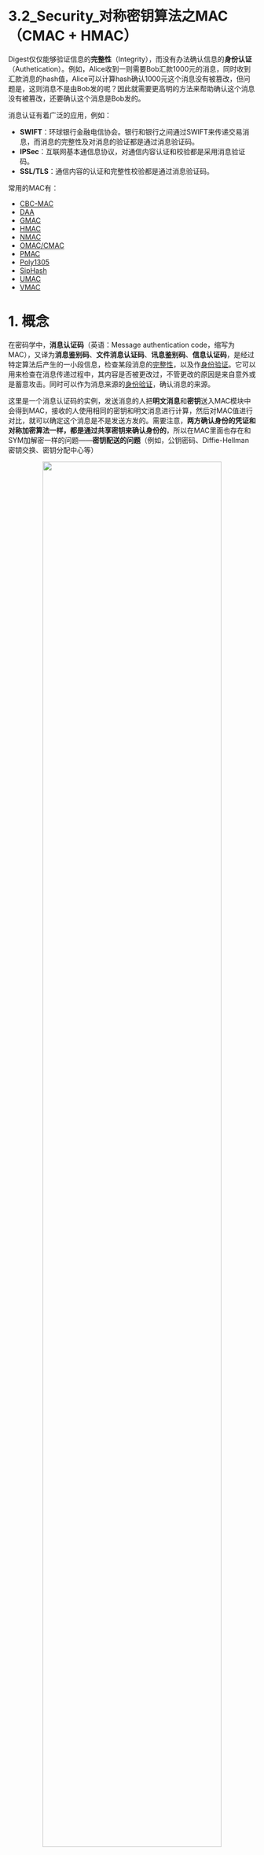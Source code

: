 # 3.2_Security_对称密钥算法之MAC（CMAC + HMAC）

Digest仅仅能够验证信息的**完整性**（Integrity），而没有办法确认信息的**身份认证**（Authetication）。例如，Alice收到一则需要Bob汇款1000元的消息，同时收到汇款消息的hash值，Alice可以计算hash确认1000元这个消息没有被篡改，但问题是，这则消息不是由Bob发的呢？因此就需要更高明的方法来帮助确认这个消息没有被篡改，还要确认这个消息是Bob发的。

消息认证有着广泛的应用，例如：

* **SWIFT**：环球银行金融电信协会。银行和银行之间通过SWIFT来传递交易消息，而消息的完整性及对消息的验证都是通过消息验证码。
* **IPSec**：互联网基本通信息协议，对通信内容认证和校验都是采用消息验证码。
* **SSL/TLS**：通信内容的认证和完整性校验都是通过消息验证码。

常用的MAC有：
-   [CBC-MAC](https://en.wikipedia.org/wiki/CBC-MAC "CBC-MAC")
-   [DAA](https://en.wikipedia.org/wiki/Data_Authentication_Algorithm "Data Authentication Algorithm")
-   [GMAC](https://en.wikipedia.org/wiki/Galois_Message_Authentication_Code "Galois Message Authentication Code")
-   [HMAC](https://en.wikipedia.org/wiki/HMAC "HMAC")
-   [NMAC](https://en.wikipedia.org/wiki/NMAC)
-   [OMAC/CMAC](https://en.wikipedia.org/wiki/One-key_MAC)
-   [PMAC](https://en.wikipedia.org/wiki/PMAC_(cryptography) "PMAC (cryptography)")
-   [Poly1305](https://en.wikipedia.org/wiki/Poly1305 "Poly1305")
-   [SipHash](https://en.wikipedia.org/wiki/SipHash "SipHash")
-   [UMAC](https://en.wikipedia.org/wiki/UMAC "UMAC")
-   [VMAC](https://en.wikipedia.org/wiki/VMAC "VMAC")

# 1. 概念

在密码学中，**消息认证码**（英语：Message authentication code，缩写为MAC），又译为**消息鉴别码**、**文件消息认证码**、**讯息鉴别码**、**信息认证码**，是经过特定算法后产生的一小段信息，检查某段消息的[完整性](https://zh.m.wikipedia.org/wiki/%E5%AE%8C%E6%95%B4%E6%80%A7 "完整性")，以及作[身份验证](https://zh.m.wikipedia.org/wiki/%E8%BA%AB%E4%BB%BD%E9%AA%8C%E8%AF%81 "身份验证")。它可以用来检查在消息传递过程中，其内容是否被更改过，不管更改的原因是来自意外或是蓄意攻击。同时可以作为消息来源的[身份验证](https://zh.m.wikipedia.org/wiki/%E8%BA%AB%E4%BB%BD%E9%AA%8C%E8%AF%81 "身份验证")，确认消息的来源。

这里是一个消息认证码的实例，发送消息的人把**明文消息**和**密钥**送入MAC模块中会得到MAC，接收的人使用相同的密钥和明文消息进行计算，然后对MAC值进行对比，就可以确定这个消息是不是发送方发的。需要注意，**两方确认身份的凭证和对称加密算法一样，都是通过共享密钥来确认身份的**，所以在MAC里面也存在和SYM加解密一样的问题——**密钥配送的问题**（例如，公钥密码、Diffie-Hellman密钥交换、密钥分配中心等）

<div align='center'><img src="https://raw.githubusercontent.com/carloscn/images/main/typora20221027121621.png" width="85%" /></div>

## 1.1 消息认证码的实现

消息认证码的算法中，通常会使用[带密钥的散列函数](https://zh.m.wikipedia.org/wiki/%E9%87%91%E9%91%B0%E9%9B%9C%E6%B9%8A%E8%A8%8A%E6%81%AF%E9%91%91%E5%88%A5%E7%A2%BC "密钥散列消息认证码")（HMAC），或者[块密码](https://zh.m.wikipedia.org/wiki/%E5%A1%8A%E5%AF%86%E7%A2%BC "块密码") 

SHA-2之类的单向散列函数可以实现消息认证码，其中一种实现方法称为HMAC。使用AES之类的分组密码也可以实现消息认证码，将密钥作为消息认证码的共享密钥，使用固定的IV值，并用CBC模式将消息全部加密。

>  Alice认为既然同样持有密钥，对称加密兼顾了消息验证码的功能，只要解密出明文，就可以作为消息验证码使用，Alice想的对吗？
>
> 1. 对称加密明文和密文长度是一致的，如果是一个加解密来确认，对于传输是有负担的，而消息认证码只有几个字节，方便传输；
> 2. 如果使用ECB模式，明文块和块之间没有依赖，中间攻击者很可能删除一个完整块或做其他手脚，导致收到信息残缺，此时完整性已经被破坏，这是无法容忍的。
> 3. 对于一些随机数或者密钥作为明文（人不可读的信息）的加密，当另一方解密的时候我们很难通过主观断言这就是我们想要的明文，因为对称解密解密错误也是输出一些人类无法识别的数据信息。
> 
> 因此， Alice考虑的不完全正确。


## 1.2 认证加密

**信息鉴别码不能提供对信息的保密，若要同时实现保密认证，同时需要对信息进行加密**。2000年后，关于认证加密逐渐展开（AE或者AEAD）。认证加密是一种将对称密码、消息认证码结合的的技术，因此，同时满足了机密性、完整性和认证三大功能。

消息认证码我们将在 [3.3_Security_对称密钥算法之AEAD](https://github.com/carloscn/blog/issues/145)  来详细说明，主要包含GCM/GMAC之类的。

## 1.3 对MAC的攻击

利用MAC的一些特性，可以衍生出一些攻击，还需要一些其他手段来抵御这些攻击，提高可靠性和安全性。

###  1.3.1 重放攻击

**重放攻击**（英语：replay attack，或称为**回放攻击**）是一种恶意或欺诈的重复或延迟有效数据的[网络](https://zh.wikipedia.org/wiki/%E8%AE%A1%E7%AE%97%E6%9C%BA%E7%BD%91%E7%BB%9C "计算机网络")攻击形式。 这可以由发起者或由拦截数据并重新传输数据的[对手](https://zh.wikipedia.org/w/index.php?title=%E5%AF%B9%E6%89%8B_(%E5%AF%86%E7%A0%81%E5%AD%A6)&action=edit&redlink=1)来执行。这是“[中间人攻击](https://zh.wikipedia.org/wiki/%E4%B8%AD%E9%97%B4%E4%BA%BA%E6%94%BB%E5%87%BB "中间人攻击")”的一个较低级别版本。

<div align='center'><img src="https://raw.githubusercontent.com/carloscn/images/main/typora20221027131531.png" width="85%" /></div>

Bob在接受多个重放攻击之后，导致Bob把自己的钱全部转给了Alice，而Alice就会很迷惑了。

对于抵抗重放攻击，我们通常有以下手段，本质上都是让每次的MAC值发生变化，即便是Mallory拿到了某一次的MAC值，也无法进行重放攻击。

* **使用序号**。约定每次发送消息赋予一个递增的序号，在计算MAC的时候将序号值也包含在内。这样Mallory无法计算序号变换的MAC，就没有办法进行攻击了。但这样会增加两人的通信成本，需要共同协商和维护序号。
* **使用时间戳**。约定在发送消息的时候包含当前的时间，如果接到以前的消息，即便是MAC正确也将其作为错误的消息处理，这样就能抵御重放攻击。但这样需要进行时间同步，而且需要考虑到通信的延迟，必须有一定的窗口期，而在窗口期内也是有被重放攻击的风险的。
* **加扰nonce**。约定在通信之前Alice向Bob发送一个随机数，之后Alice会加入这个随机数的MAC计算，Bob也同样做这样的计算。代价就是，增加了通信开销。

### 1.3.2 推测密钥

和单向散列函数攻击一样，对消息认证码也可以进行暴力破解以及[生日攻击](https://zh.wikipedia.org/wiki/%E7%94%9F%E6%97%A5%E6%94%BB%E5%87%BB)。对于MAC来说，应保证不能根据MAC值推测出通信双方所使用的密钥。HMAC就是利用sha函数的单向性和抗碰撞性来保证无法根据MAC推测出密钥。

此外，密钥务必是由真随机数生成的，否则会被推测出来。

### 1.3.3 MAC的局限性

因为双方共同持有相同的密钥，所以第三方证明无法确认谁是发送，谁是接受。也同样没有办法防止否认。

#### 第三方证明

Bob再接收到Alice的请求汇款的消息的时候，Bob想向第三方Victor证明这条消息是由Alice发的，Bob是做不到的。因此Victor认为，因为密钥Bob和Alice同样持有，Bob可以自己编写一个假消息，然后做MAC计算。Victor可能会怀疑Bob说谎，而Bob也没有办法来证明。

#### 否认

那同样的Alice真的发了消息，但是不承认自己发了，Alice说谎说是Bob自己编的消息然后算的MAC值，同样Bob也没办法来指出Alice在说谎。

因此，**消息验证码没有办法证明出两个持有密钥的人之间的消息传递。而这就要靠数字签名来完成**。

# 2. HMAC原理

****HMAC**** (有时扩展为 英语：keyed-hash message authentication code, **金钥杂凑讯息鉴别码**, 或 英语：hash-based message authentication code，**杂凑讯息鉴别码**），是一种通过特别计算方式之后产生的[讯息鉴别码](https://zh.m.wikipedia.org/wiki/訊息鑑別碼)（MAC），使用[密码杂凑函数](https://zh.m.wikipedia.org/wiki/密碼雜湊函數)，同时结合一个加密金钥。它可以用来保证资料的完整性，同时可以用来作某个讯息的[身份验证](https://zh.m.wikipedia.org/wiki/身份验证)。

<div align='center'><img src="https://raw.githubusercontent.com/carloscn/images/main/typora20221105190219.png" width="60%" /></div>

## 2.1 HMAC过程

HMAC有个比较大条的思路就是上面的图片，对消息做MD5或者HASH，求得单向散列，接着对单向散列的数据进行加密。思路是这样的，但是实际上比这个情况要复杂的多。

根據RFC 2104，HMAC的數學公式為：
<div align='center'><img src="https://raw.githubusercontent.com/carloscn/images/main/typora20221105190410.png" width="40%" /></div>

其中：

- H为密码杂凑函数（如SHA家族）
- K为密钥（secret key）
- m是要认证的消息
- K'是从原始密钥K导出的另一个秘密密钥（如果K短于散列函数的输入块大小，则向右填充（Padding）零；如果比该块大小更长，则对K进行散列）
- || 代表串接
- ⊕ 代表异或（XOR）
- opad 是外部填充（0x5c5c5c…5c5c，一段十六进制常量）
- ipad 是内部填充（0x363636…3636，一段十六进制常量）

进行处理的过程，我们可以从：
<div align='center'><img src="https://raw.githubusercontent.com/carloscn/images/main/typora20221105190540.png" width="80%" /></div>

KEY和IPAD和OPAD与message之间是有信息冗余的，然后经过两轮HASH算法之后得到的MAC，我们可以更清晰的从这个角度来看，message和key和i_pad和o_pad之间的信息冗余：

<div align='center'><img src="https://raw.githubusercontent.com/carloscn/images/main/typora20221105190732.png" width="80%" /></div>

## 2.2 mbedtls示例

我们以HMAC384为例，使用mbedtls来完成这个例子：

https://github.com/carloscn/cryptography/blob/master/modules/digest/src/mbedtls_hmac.c

```C
int mbedtls_hmac_sha384(const unsigned char *key,
                        size_t key_byte_size,
                        const unsigned char *input,
                        size_t input_byte_size,
                        unsigned char output[48])
{

    int ret = 0, mret = 0;
    mbedtls_md_info_t *info = NULL;
    mbedtls_md_context_t ctx;

    if (key == NULL ||
        input == NULL ||
        output == NULL) {
        ret = ERROR_COMMON_INPUT_PARAMETERS;
        mbedtls_printf(" * input parameters error, returned %d, line: %d\n",
                       ret, __LINE__);
        goto finish;
    }

    if (key_byte_size == 0 ||
        input_byte_size == 0) {
        ret = ERROR_NONE;
        mbedtls_printf(" * key size or input size == 0, returned %d, line: %d\n",
                       ret, __LINE__);
        goto finish;
    }

    mbedtls_md_init(&ctx);

    info = mbedtls_md_info_from_type(MBEDTLS_MD_SHA384);
    if (NULL == info) {
        ret = ERROR_CRYPTO_INIT_FAILED;
        mbedtls_printf(" * init failed, returned %d, line: %d\n",
                       ret, __LINE__);
        goto ctx_inited;
    }

    mret = mbedtls_md_setup(&ctx, info, 1);
    if (0 != mret) {
        ret = ERROR_CRYPTO_INIT_FAILED;
        mbedtls_printf(" * init failed, returned %d, line: %d\n",
                       ret, __LINE__);
        goto ctx_inited;
    }

    mret = mbedtls_md_hmac_starts(&ctx, key, key_byte_size);
    if (0 != mret) {
        ret = ERROR_CRYPTO_INIT_FAILED;
        mbedtls_printf(" * start failed, returned %d, line: %d\n",
                       ret, __LINE__);
        goto ctx_inited;
    }

    mret = mbedtls_md_hmac_update(&ctx, input, input_byte_size);
    if (0 != mret) {
        ret = ERROR_CRYPTO_ENCRYPT_FAILED;
        mbedtls_printf(" * update failed, returned %d, line: %d\n",
                       ret, __LINE__);
        goto ctx_inited;
    }

    mret = mbedtls_md_hmac_finish(&ctx, output);
    if (0 != mret) {
        ret = ERROR_CRYPTO_ENCRYPT_FAILED;
        mbedtls_printf(" * finish failed, returned %d, line: %d\n",
                       ret, __LINE__);
    }

ctx_inited:
    mbedtls_md_free(&ctx);
finish:
    return ret;
}
```

测试函数为：

https://github.com/carloscn/cryptography/blob/master/testsuite/src/unit_test_mbedtls.c#L599

```C
static void test_mbedtls_hmac_384(void)
{
    int ret = 0, i = 0;
    unsigned char key[] = {1,5,8,8,9,5,6,204,5,4,8,0,0,0,0};
    unsigned char input[] = {1,5,8,8,9,5,6,204,5,4,8,0,0,0,0};
    unsigned char output[48] = {0};

    ret = mbedtls_hmac_sha384(key,
                              sizeof(key)/sizeof(key[0]),
                              input,
                              sizeof(input)/sizeof(input[0]),
                              output);
    for (i = 0; i < 48; i ++) {
        mbedtls_printf("%x", output[i]);
    }
    mbedtls_printf("\n");
    CU_ASSERT_EQUAL(ret, 0);
}
```

# 3. CBC-MAC和CMAC

消息认证码还有另一大类就是CMAC（Cipher-Based Message Authentication Code，CMAC）。提到CMAC就不得不提一下CBC-MAC，CMAC是CBC-MAC的变体，CBC-MAC因为只能对固定长度的消息进行运算，因此存在安全问题，CMAC可以补足这个问题。CMAC最后的输出叫做tag。

## 3.1 CBC-MAC

**CBC-MAC**是在实践中应用非常广泛的standard message MAC。当message的长度固定时，CBC-MAC是安全的。CBC-MAC是最为广泛使用的消息认证算法之一，同时它也是一个ANSI标准（X9.17）。CBC-MAC实际上就是对消息使用CBC模式进行加密，取密文的最后一块作为认证码tag。

CBC的构造方法如下：

<div align='center'><img src="https://raw.githubusercontent.com/carloscn/images/main/typora20221108210554.png" width="80%" /></div>

**CBC-MAC**和**CBC操作模式**是相似的但还是存在一些重要的区别：
1. CBC操作模式使用的初始化向量I V IVIV，这是其安全性的主要保证；但是CBC-MAC却没有用到IV（使用随机向量IV会变得不安全）。
2. 在CBC操作模式中所有的中间值都被输出作为密文的一部分；而CBC-MAC则只输出最终的tag 。如果CBC-MAC输出每一个则就不再安全[^1]。

由于有更好的MAC可以供选择，比如HMAC和OMAC，因此，CBC-MAC很难在一些密码库中看到身影。（至少mbedtls没有这个函数）

## 3.2 OMAC

**One-key MAC** (**OMAC**)是一种消息认证码。在定义上，OMAC分为OMAC1和OMAC2，其中OMAC1就是我们说的CMAC，这个定义是2005年NIST进行推荐的。

业界发现了CBC-MAC存在的一些安全问题（在消息不是等长的时候，破坏fixed
-length），进而创建了密码型消息身份验证代码（Cipher-Based Message Authentication Code，CMAC）。CMAC提供与CBC-MAC相同类型的数据源身份验证和完整性，但在数学上更为安全。CMAC 是CBC-MAC 的一种变体，它被批准与AES和三重DES一起使用。

CMAC的核心也是借助CBC-MAC：

<div align='center'><img src="https://raw.githubusercontent.com/carloscn/images/main/typora20221109214933.png" width="100%" /></div>

算法一共有三个密钥，K, K1, K2, 其中K1和K2可以由K导出。对于CMAC来说，有两种情况，第一种是数据长度恰好就是分组长度的整数倍，对于这种情况，使用K1和最后一个分组异或之后加密得出结果，另一种情况是数据长度不是分组的整数倍，这就要先padding到分组的整数倍，Padding方法是先添加1bit的1, 其余bit填充0, 直到数据满足分组的整数倍。

OMAC和AES的关系是：

<div align='center'><img src="https://raw.githubusercontent.com/carloscn/images/main/typora20221109215650.png" width="80%" /></div>

mbedtls提供了CMAC的接口，可以使用CMAC接口来计算消息的tag。注，mbedtls需要在编译的时候使能CMAC。`CONFIG_MBEDTLS_MAC_CMAC_ENABLED`[^2]。

```C
int mbedtls_cmac_aes_128_ecb(const unsigned char *key, 
							 size_t key_byte_size,
                             const unsigned char *input, 
                             size_t input_byte_size,
                             unsigned char *output, 
                             size_t *output_byte_size)
{
    int rc = 0;     /* mbedtls layer error code */
    int ret = 0;    /* current layer error code */
    mbedtls_cipher_context_t ctx, *p_ctx = NULL;
    mbedtls_cipher_info_t *info = NULL;

    mbedtls_cipher_init(&ctx);
    p_ctx = &ctx;
    info = mbedtls_cipher_info_from_type(MBEDTLS_CIPHER_AES_128_ECB);
    rc = mbedtls_cipher_setup(p_ctx, info);

    rc = mbedtls_cipher_cmac_starts(p_ctx, key, 
								    BYTE_CONV_BITS_NUM(key_byte_size));

    rc = mbedtls_cipher_cmac_update(p_ctx, input, input_byte_size);

    rc = mbedtls_cipher_cmac_finish(p_ctx, output);

    *output_byte_size = mbedtls_cipher_get_key_bitlen(p_ctx)/8;

    if (NULL != p_ctx) {
        mbedtls_cipher_free(p_ctx);
    }
    return ret;
}
```

使用示例：
https://github.com/carloscn/cryptography/blob/master/modules/digest/src/mbedtls_cmac_exa.c

# Ref

[^1]:[Why I hate CBC-MAC](https://blog.cryptographyengineering.com/2013/02/15/why-i-hate-cbc-mac/)
[^2]:[CONFIG_MBEDTLS_MAC_CMAC_ENABLED](https://docs.zephyrproject.org/3.0.0/reference/kconfig/CONFIG_MBEDTLS_MAC_CMAC_ENABLED.html)
